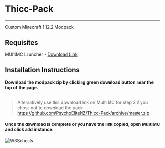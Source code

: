 # Thicc-Pack #

- - - - 

Custom Minecraft 1.12.2 Modpack
## Requisites
MUltiMC Launcher - [Download Link](https://multimc.org/#Download)

## Installation Instructions
#### Download the modpack zip by clicking green download button near the top of the page.
<p><a href="https://github.com/PsychoEliteNZ/Thicc-Pack/archive/master.zip"><img border="0" alt="" src="https://i.imgur.com/OWChfrV.png"></a></p>

> Alternatively use this download link on Multi MC for step 3 if you chose not to download the pack: https://github.com/PsychoEliteNZ/Thicc-Pack/archive/master.zip

#### Once the download is complete or you have the link copied, open MultiMC and click add instance.
<p><img border="0" alt="W3Schools" src="https://i.imgur.com/BSbmFue.png"></p>

